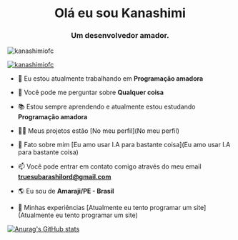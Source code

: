 <h1 align="center">Olá eu sou Kanashimi</h1>
<h3 align="center">Um desenvolvedor amador.</h3>

<p align="left"> <img src="https://komarev.com/ghpvc/?username=kanashimiofc&label=Profile%20views&color=0e75b6&style=flat" alt="kanashimiofc" /> </p>

<p align="left"> <a href="https://github.com/ryo-ma/github-profile-trophy"><img src="https://github-profile-trophy.vercel.app/?username=kanashimiofc" alt="kanashimiofc" /></a> </p>

- 🔭 Eu estou atualmente trabalhando em **Programação amadora**

- 💬 Você pode me perguntar sobre **Qualquer coisa**

- 📚 Estou sempre aprendendo e atualmente estou estudando **Programação amadora**

- 👨‍💻 Meus projetos estão [No meu perfil](No meu perfil)

- 📝 Fato sobre mim [Eu amo usar I.A para bastante coisa](Eu amo usar I.A para bastante coisa)

- 📫 Você pode entrar em contato comigo através do meu email **truesubarashilord@gmail.com**

- 🌎 Eu sou de **Amaraji/PE - Brasil**

- 📄 Minhas experiências [Atualmente eu tento programar um site](Atualmente eu tento programar um site)

[![Anurag's GitHub stats](https://github-readme-stats.vercel.app/api?username=Kanashimi)](https://github.com/anuraghazra/github-readme-stats)
